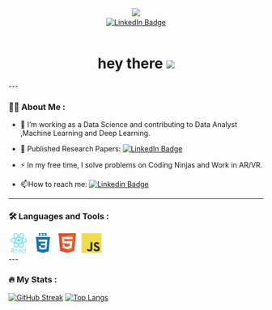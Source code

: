 <div id="header" align="center">
  <img src="https://media.giphy.com/media/M9gbBd9nbDrOTu1Mqx/giphy.gif" width="100"/>

<div id="badges">
  <a href="https://www.linkedin.com/in/vikas-kumar-358111232/">
    <img src="https://img.shields.io/badge/LinkedIn-blue?style=for-the-badge&logo=linkedin&logoColor=white" alt="LinkedIn Badge"/>
  </a>
  </div>
  <img src="https://komarev.com/ghpvc/?username=VikasKumar2001&style=flat-square&color=blue" alt=""/>
  <h1>
  hey there
  <img src="https://media.giphy.com/media/hvRJCLFzcasrR4ia7z/giphy.gif" width="30px"/>
</h1>
  </div>
  ---

### :man_technologist: About Me :
- :telescope: I’m working as a Data Science and contributing to Data Analyst ,Machine Learning and Deep Learning.

- :seedling: Published Research Papers: <a href="https://www.pnrjournal.com/index.php/home/article/view/7295">
    <img src="https://static.vecteezy.com/system/resources/previews/006/676/911/original/research-paper-line-circle-background-icon-vector.jpg" alt="LinkedIn Badge" width="30px"/>
  </a>
- :zap: In my free time, I solve problems on Coding Ninjas and Work in AR/VR.

- :mailbox:How to reach me: [![Linkedin Badge](https://img.shields.io/badge/LinkedIn-blue?style=for-the-badge&logo=linkedin&logoColor=white)](https://www.linkedin.com/in/vikas-kumar-358111232/)

---

### :hammer_and_wrench: Languages and Tools :
<div>
  <img src="https://github.com/devicons/devicon/blob/master/icons/react/react-original-wordmark.svg" title="React" alt="React" width="40" height="40"/>&nbsp;
  <img src="https://github.com/devicons/devicon/blob/master/icons/css3/css3-plain-wordmark.svg"  title="CSS3" alt="CSS" width="40" height="40"/>&nbsp;
  <img src="https://github.com/devicons/devicon/blob/master/icons/html5/html5-original.svg" title="HTML5" alt="HTML" width="40" height="40"/>&nbsp;
  <img src="https://github.com/devicons/devicon/blob/master/icons/javascript/javascript-original.svg" title="JavaScript" alt="JavaScript" width="40" height="40"/>&nbsp;
  </div>
---

### :fire: My Stats :
[![GitHub Streak](http://github-readme-streak-stats.herokuapp.com?user=VikasKumar2001&theme=dark&background=000000)](https://git.io/streak-stats)
[![Top Langs](https://github-readme-stats.vercel.app/api/top-langs/?username=VikasKumar2001&layout=compact&theme=vision-friendly-dark)](https://github.com/anuraghazra/github-readme-stats)
